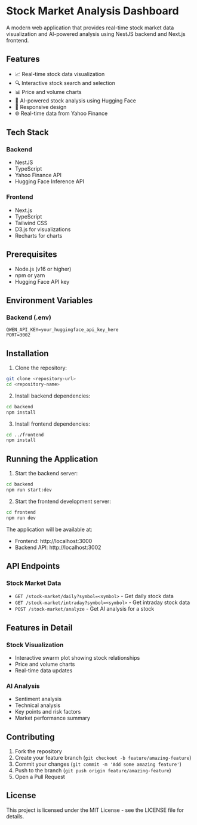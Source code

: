 # Stock Market Analysis Dashboard

A modern web application that provides real-time stock market data visualization and AI-powered analysis using NestJS backend and Next.js frontend.

## Features

- 📈 Real-time stock data visualization
- 🔍 Interactive stock search and selection
- 📊 Price and volume charts
- 🤖 AI-powered stock analysis using Hugging Face
- 📱 Responsive design
- 🌐 Real-time data from Yahoo Finance

## Tech Stack

### Backend
- NestJS
- TypeScript
- Yahoo Finance API
- Hugging Face Inference API

### Frontend
- Next.js
- TypeScript
- Tailwind CSS
- D3.js for visualizations
- Recharts for charts

## Prerequisites

- Node.js (v16 or higher)
- npm or yarn
- Hugging Face API key

## Environment Variables

### Backend (.env)
```
QWEN_API_KEY=your_huggingface_api_key_here
PORT=3002
```

## Installation

1. Clone the repository:
```bash
git clone <repository-url>
cd <repository-name>
```

2. Install backend dependencies:
```bash
cd backend
npm install
```

3. Install frontend dependencies:
```bash
cd ../frontend
npm install
```

## Running the Application

1. Start the backend server:
```bash
cd backend
npm run start:dev
```

2. Start the frontend development server:
```bash
cd frontend
npm run dev
```

The application will be available at:
- Frontend: http://localhost:3000
- Backend API: http://localhost:3002

## API Endpoints

### Stock Market Data
- `GET /stock-market/daily?symbol=<symbol>` - Get daily stock data
- `GET /stock-market/intraday?symbol=<symbol>` - Get intraday stock data
- `POST /stock-market/analyze` - Get AI analysis for a stock

## Features in Detail

### Stock Visualization
- Interactive swarm plot showing stock relationships
- Price and volume charts
- Real-time data updates

### AI Analysis
- Sentiment analysis
- Technical analysis
- Key points and risk factors
- Market performance summary

## Contributing

1. Fork the repository
2. Create your feature branch (`git checkout -b feature/amazing-feature`)
3. Commit your changes (`git commit -m 'Add some amazing feature'`)
4. Push to the branch (`git push origin feature/amazing-feature`)
5. Open a Pull Request

## License

This project is licensed under the MIT License - see the LICENSE file for details. 